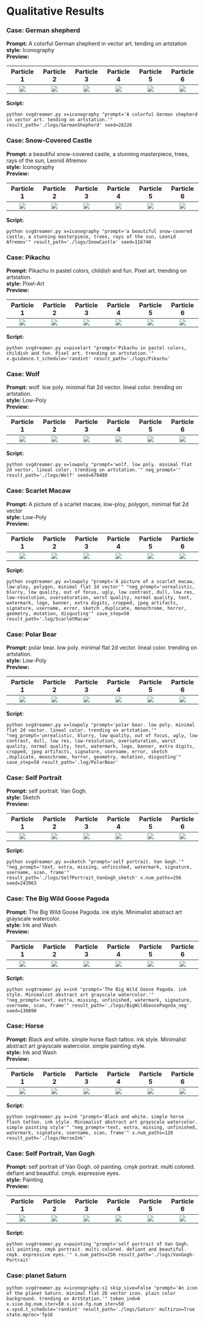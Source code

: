 # Qualitative Results

### Case: German shepherd

**Prompt:** A colorful German shepherd in vector art. tending on artstation <br/>
**style:** Iconography <br/>
**Preview:**

|                           Particle 1                           |                           Particle 2                           |                           Particle 3                           |                          Particle 4                          |                           Particle 5                           |                           Particle 6                           |
|:--------------------------------------------------------------:|:--------------------------------------------------------------:|:--------------------------------------------------------------:|:------------------------------------------------------------:|:--------------------------------------------------------------:|:--------------------------------------------------------------:|
| <img src="./assets/Icon-GermanShepherd/finetune_final_p0.svg"> | <img src="./assets/Icon-GermanShepherd/finetune_final_p1.svg"> | <img src="./assets/Icon-GermanShepherd/finetune_final_p2.svg"> | <img src="assets/Icon-GermanShepherd/finetune_final_p3.svg"> | <img src="./assets/Icon-GermanShepherd/finetune_final_p4.svg"> | <img src="./assets/Icon-GermanShepherd/finetune_final_p5.svg"> |

**Script:**

```shell
python svgdreamer.py x=iconography "prompt='A colorful German shepherd in vector art. tending on artstation.'" result_path='./logs/GermanShepherd' seed=26226
```

### Case: Snow-Covered Castle

**Prompt:** a beautiful snow-covered castle, a stunning masterpiece, trees, rays of the sun, Leonid Afremov <br/>
**style:** Iconography <br/>
**Preview:**

|                         Particle 1                         |                         Particle 2                         |                         Particle 3                         |                        Particle 4                        |                         Particle 5                         |                         Particle 6                         |
|:----------------------------------------------------------:|:----------------------------------------------------------:|:----------------------------------------------------------:|:--------------------------------------------------------:|:----------------------------------------------------------:|:----------------------------------------------------------:|
| <img src="./assets/Icon-SnowCastle/finetune_final_p0.svg"> | <img src="./assets/Icon-SnowCastle/finetune_final_p1.svg"> | <img src="./assets/Icon-SnowCastle/finetune_final_p2.svg"> | <img src="assets/Icon-SnowCastle/finetune_final_p3.svg"> | <img src="./assets/Icon-SnowCastle/finetune_final_p4.svg"> | <img src="./assets/Icon-SnowCastle/finetune_final_p5.svg"> |

**Script:**

```shell
python svgdreamer.py x=iconography "prompt='a beautiful snow-covered castle, a stunning masterpiece, trees, rays of the sun, Leonid Afremov'" result_path='./logs/SnowCastle' seed=116740
```

### Case: Pikachu

**Prompt:** Pikachu in pastel colors, childish and fun. Pixel art. trending on artstation. <br/>
**style:** Pixel-Art <br/>
**Preview:**

|                         Particle 1                          |                         Particle 2                          |                         Particle 3                          |                        Particle 4                         |                         Particle 5                          |                         Particle 6                          |
|:-----------------------------------------------------------:|:-----------------------------------------------------------:|:-----------------------------------------------------------:|:---------------------------------------------------------:|:-----------------------------------------------------------:|:-----------------------------------------------------------:|
| <img src="./assets/Pixelart-Pikachu/finetune_final_p0.svg"> | <img src="./assets/Pixelart-Pikachu/finetune_final_p1.svg"> | <img src="./assets/Pixelart-Pikachu/finetune_final_p2.svg"> | <img src="assets/Pixelart-Pikachu/finetune_final_p3.svg"> | <img src="./assets/Pixelart-Pikachu/finetune_final_p4.svg"> | <img src="./assets/Pixelart-Pikachu/finetune_final_p5.svg"> |

**Script:**

```shell
python svgdreamer.py x=pixelart "prompt='Pikachu in pastel colors, childish and fun. Pixel art. trending on artstation.'" x.guidance.t_schedule='randint' result_path='./logs/Pikachu'
```

### Case: Wolf

**Prompt:** wolf. low poly. minimal flat 2d vector. lineal color. trending on artstation. <br/>
**style:** Low-Poly <br/>
**Preview:**

|                       Particle 1                        |                       Particle 2                        |                       Particle 3                        |                      Particle 4                       |                       Particle 5                        |                       Particle 6                        |
|:-------------------------------------------------------:|:-------------------------------------------------------:|:-------------------------------------------------------:|:-----------------------------------------------------:|:-------------------------------------------------------:|:-------------------------------------------------------:|
| <img src="./assets/Lowploy-Wolf/finetune_final_p0.svg"> | <img src="./assets/Lowploy-Wolf/finetune_final_p1.svg"> | <img src="./assets/Lowploy-Wolf/finetune_final_p2.svg"> | <img src="assets/Lowploy-Wolf/finetune_final_p3.svg"> | <img src="./assets/Lowploy-Wolf/finetune_final_p4.svg"> | <img src="./assets/Lowploy-Wolf/finetune_final_p5.svg"> |

**Script:**

```shell
python svgdreamer.py x=lowpoly "prompt='wolf. low poly. minimal flat 2d vector. lineal color. trending on artstation.'" neg_prompt='' result_path='./logs/Wolf' seed=670488
```

### Case: Scarlet Macaw

**Prompt:** A picture of a scarlet macaw, low-ploy, polygon, minimal flat 2d vector <br/>
**style:** Low-Poly <br/>
**Preview:**

|                           Particle 1                            |                           Particle 2                            |                           Particle 3                            |                          Particle 4                           |                           Particle 5                            |                           Particle 6                            |
|:---------------------------------------------------------------:|:---------------------------------------------------------------:|:---------------------------------------------------------------:|:-------------------------------------------------------------:|:---------------------------------------------------------------:|:---------------------------------------------------------------:|
| <img src="./assets/Lowpoly-ScarletMacaw/finetune_final_p0.svg"> | <img src="./assets/Lowpoly-ScarletMacaw/finetune_final_p1.svg"> | <img src="./assets/Lowpoly-ScarletMacaw/finetune_final_p2.svg"> | <img src="assets/Lowpoly-ScarletMacaw/finetune_final_p3.svg"> | <img src="./assets/Lowpoly-ScarletMacaw/finetune_final_p4.svg"> | <img src="./assets/Lowpoly-ScarletMacaw/finetune_final_p5.svg"> |

**Script:**

```shell
python svgdreamer.py x=lowpoly "prompt='A picture of a scarlet macaw, low-ploy, polygon, minimal flat 2d vector'" "neg_prompt='unrealistic, blurry, low quality, out of focus, ugly, low contrast, dull, low res, low-resolution, oversaturation, worst quality, normal quality, text, watermark, logo, banner, extra digits, cropped, jpeg artifacts, signature, username, error, sketch ,duplicate, monochrome, horror, geometry, mutation, disgusting'" save_step=50 result_path='.log/ScarletMacaw'
```

### Case: Polar Bear

**Prompt:** polar bear. low poly. minimal flat 2d vector. lineal color. trending on artstation. <br/>
**style:** Low-Poly <br/>
**Preview:**

|                          Particle 1                          |                          Particle 2                          |                          Particle 3                          |                         Particle 4                         |                          Particle 5                          |                          Particle 6                          |
|:------------------------------------------------------------:|:------------------------------------------------------------:|:------------------------------------------------------------:|:----------------------------------------------------------:|:------------------------------------------------------------:|:------------------------------------------------------------:|
| <img src="./assets/Lowpoly-PolarBear/finetune_final_p0.svg"> | <img src="./assets/Lowpoly-PolarBear/finetune_final_p1.svg"> | <img src="./assets/Lowpoly-PolarBear/finetune_final_p2.svg"> | <img src="assets/Lowpoly-PolarBear/finetune_final_p3.svg"> | <img src="./assets/Lowpoly-PolarBear/finetune_final_p4.svg"> | <img src="./assets/Lowpoly-PolarBear/finetune_final_p5.svg"> |

**Script:**

```shell
python svgdreamer.py x=lowpoly "prompt='polar bear. low poly. minimal flat 2d vector. lineal color. trending on artstation.'" "neg_prompt='unrealistic, blurry, low quality, out of focus, ugly, low contrast, dull, low res, low-resolution, oversaturation, worst quality, normal quality, text, watermark, logo, banner, extra digits, cropped, jpeg artifacts, signature, username, error, sketch ,duplicate, monochrome, horror, geometry, mutation, disgusting'" save_step=50 result_path='.log/PolarBear'
```

### Case: Self Portrait

**Prompt:** self portrait. Van Gogh. <br/>
**style:** Sketch <br/>
**Preview:**

|                              Particle 1                               |                              Particle 2                               |                              Particle 3                               |                             Particle 4                              |                              Particle 5                               |                              Particle 6                               |
|:---------------------------------------------------------------------:|:---------------------------------------------------------------------:|:---------------------------------------------------------------------:|:-------------------------------------------------------------------:|:---------------------------------------------------------------------:|:---------------------------------------------------------------------:|
| <img src="./assets/Sketch-SelfPortraitVanGogh/finetune_final_p0.svg"> | <img src="./assets/Sketch-SelfPortraitVanGogh/finetune_final_p1.svg"> | <img src="./assets/Sketch-SelfPortraitVanGogh/finetune_final_p2.svg"> | <img src="assets/Sketch-SelfPortraitVanGogh/finetune_final_p3.svg"> | <img src="./assets/Sketch-SelfPortraitVanGogh/finetune_final_p4.svg"> | <img src="./assets/Sketch-SelfPortraitVanGogh/finetune_final_p5.svg"> |

**Script:**

```shell
python svgdreamer.py x=sketch "prompt='self portrait. Van Gogh.'" "neg_prompt='text, extra, missing, unfinished, watermark, signature, username, scan, frame'" result_path='./logs/SelfPortrait_VanGogh_sketch' x.num_paths=256 seed=243963
```

### Case: The Big Wild Goose Pagoda

**Prompt:** The Big Wild Goose Pagoda. ink style. Minimalist abstract art grayscale watercolor. <br/>
**style:** Ink and Wash <br/>
**Preview:**

|                             Particle 1                              |                             Particle 2                              |                             Particle 3                              |                            Particle 4                             |                             Particle 5                              |                             Particle 6                              |
|:-------------------------------------------------------------------:|:-------------------------------------------------------------------:|:-------------------------------------------------------------------:|:-----------------------------------------------------------------:|:-------------------------------------------------------------------:|:-------------------------------------------------------------------:|
| <img src="./assets/Ink-BigWildGoosePagoda-2/finetune_final_p0.svg"> | <img src="./assets/Ink-BigWildGoosePagoda-2/finetune_final_p1.svg"> | <img src="./assets/Ink-BigWildGoosePagoda-2/finetune_final_p2.svg"> | <img src="assets/Ink-BigWildGoosePagoda-2/finetune_final_p3.svg"> | <img src="./assets/Ink-BigWildGoosePagoda-2/finetune_final_p4.svg"> | <img src="./assets/Ink-BigWildGoosePagoda-2/finetune_final_p5.svg"> |

**Script:**

```shell
python svgdreamer.py x=ink "prompt='The Big Wild Goose Pagoda. ink style. Minimalist abstract art grayscale watercolor.'" "neg_prompt='text, extra, missing, unfinished, watermark, signature, username, scan, frame'" result_path='./logs/BigWildGoosePagoda_neg' seed=130890
```

### Case: Horse

**Prompt:** Black and white. simple horse flash tattoo. ink style. Minimalist abstract art grayscale watercolor. simple
painting style. <br/>
**style:** Ink and Wash <br/>
**Preview:**

|                      Particle 1                      |                      Particle 2                      |                      Particle 3                      |                     Particle 4                     |                      Particle 5                      |                      Particle 6                      |
|:----------------------------------------------------:|:----------------------------------------------------:|:----------------------------------------------------:|:--------------------------------------------------:|:----------------------------------------------------:|:----------------------------------------------------:|
| <img src="./assets/Ink-Horse/finetune_final_p0.svg"> | <img src="./assets/Ink-Horse/finetune_final_p1.svg"> | <img src="./assets/Ink-Horse/finetune_final_p2.svg"> | <img src="assets/Ink-Horse/finetune_final_p3.svg"> | <img src="./assets/Ink-Horse/finetune_final_p4.svg"> | <img src="./assets/Ink-Horse/finetune_final_p5.svg"> |

**Script:**

```shell
python svgdreamer.py x=ink "prompt='Black and white. simple horse flash tattoo. ink style. Minimalist abstract art grayscale watercolor. simple painting style'" "neg_prompt='text, extra, missing, unfinished, watermark, signature, username, scan, frame'" x.num_paths=128 result_path='./logs/HorseInk'
```

### Case: Self Portrait, Van Gogh

**Prompt:** self portrait of Van Gogh. oil painting. cmyk portrait. multi colored. defiant and beautiful. cmyk.
expressive eyes. <br/>
**style:** Painting <br/>
**Preview:**

|                            Particle 1                            |                            Particle 2                            |                            Particle 3                            |                           Particle 4                           |                            Particle 5                            |                            Particle 6                            |
|:----------------------------------------------------------------:|:----------------------------------------------------------------:|:----------------------------------------------------------------:|:--------------------------------------------------------------:|:----------------------------------------------------------------:|:----------------------------------------------------------------:|
| <img src="./assets/Painting-SelfPortrait/finetune_final_p0.svg"> | <img src="./assets/Painting-SelfPortrait/finetune_final_p1.svg"> | <img src="./assets/Painting-SelfPortrait/finetune_final_p2.svg"> | <img src="assets/Painting-SelfPortrait/finetune_final_p3.svg"> | <img src="./assets/Painting-SelfPortrait/finetune_final_p4.svg"> | <img src="./assets/Painting-SelfPortrait/finetune_final_p5.svg"> |

**Script:**

````shell
python svgdreamer.py x=painting "prompt='self portrait of Van Gogh. oil painting. cmyk portrait. multi colored. defiant and beautiful. cmyk. expressive eyes.'" x.num_paths=256 result_path='./logs/VanGogh-Portrait'
````

### Case: planet Saturn

```shell
python svgdreamer.py x=iconography-s1 skip_sive=False "prompt='An icon of the planet Saturn. minimal flat 2D vector icon. plain color background. trending on ArtStation.'" token_ind=6 x.sive.bg.num_iter=50 x.sive.fg.num_iter=50 x.vpsd.t_schedule='randint' result_path='./logs/Saturn' multirun=True state.mprec='fp16
```